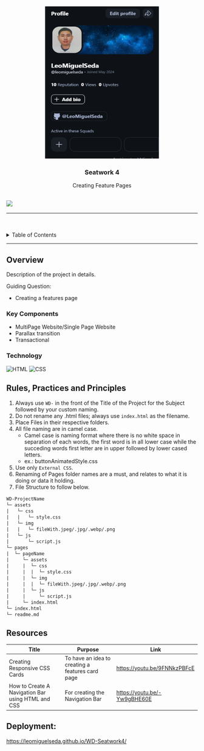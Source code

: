 <a name="readme-top">

<br/>

<br />
<div align="center">
  <a href="https://github.com/LeoMiguelSeda/WD-Seatwork4">
  <img src="./assets/img/Profile.png" alt="Profile" width="300" height="400">
  </a>

  <h3 align="center">Seatwork 4</h3>
</div>
<div align="center">
  Creating Feature Pages
</div>

<br />


![](https://visit-counter.vercel.app/counter.png?page=LeoMiguelSeda/WD-Seatwork4)

---

<br />
<br />


<details>
  <summary>Table of Contents</summary>
  <ol>
    <li>
      <a href="#overview">Overview</a>
      <ol>
        <li>
          <a href="#key-components">Key Components</a>
        </li>
        <li>
          <a href="#technology">Technology</a>
        </li>
      </ol>
    </li>
    <li>
      <a href="#rule,-practices-and-principles">Rules, Practices and Principles</a>
    </li>
    <li>
      <a href="#resources">Resources</a>
    </li>
    <li>
      <a href="#deployment">Deployment Link</a>
    </li>
  </ol>
</details>

---

## Overview


<!-- The following are just sample -->
Description of the project in details.

Guiding Question:
- Creating a features page


### Key Components

<!-- The following are just sample -->
- MultiPage Website/Single Page Website
- Parallax transition
- Transactional

### Technology

![HTML](https://img.shields.io/badge/HTML-E34F26?style=for-the-badge&logo=html5&logoColor=white)
![CSS](https://img.shields.io/badge/CSS-1572B6?style=for-the-badge&logo=css3&logoColor=white)


## Rules, Practices and Principles
1. Always use `WD-` in the front of the Title of the Project for the Subject followed by your custom naming.
2. Do not rename any .html files; always use `index.html` as the filename.
3. Place Files in their respective folders.
4. All file naming are in camel case.
   - Camel case is naming format where there is no white space in separation of each words, the first word is in all lower case while the succeding words first letter are in upper followed by lower cased letters.
   - ex.: buttonAnimatedStyle.css
5. Use only `External CSS`.
6. Renaming of Pages folder names are a must, and relates to what it is doing or data it holding.
7. File Structure to follow below.

```
WD-ProjectName
└─ assets
|   └─ css
|   |   └─ style.css
|   └─ img
|   |   └─ fileWith.jpeg/.jpg/.webp/.png
|   └─ js
|       └─ script.js
└─ pages
|  └─ pageName
|     └─ assets
|     |  └─ css
|     |  |  └─ style.css
|     |  └─ img
|     |  |  └─ fileWith.jpeg/.jpg/.webp/.png
|     |  └─ js
|     |     └─ script.js
|     └─ index.html
└─ index.html
└─ readme.md
```

## Resources


| Title | Purpose | Link |
|-|-|-|
| Creating Responsive CSS Cards | To have an idea to creating a features card page |https://youtu.be/9FNNkzPBFcE |
| How to Create A Navigation Bar using HTML and CSS | For creating the Navigation Bar |https://youtu.be/-Yw9gBHE60E |

## Deployment:
https://leomiguelseda.github.io/WD-Seatwork4/
